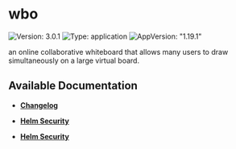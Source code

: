 # wbo

![Version: 3.0.1](https://img.shields.io/badge/Version-3.0.1-informational?style=flat-square) ![Type: application](https://img.shields.io/badge/Type-application-informational?style=flat-square) ![AppVersion: "1.19.1"](https://img.shields.io/badge/AppVersion-"1.19.1"-informational?style=flat-square)

an online collaborative whiteboard that allows many users to draw simultaneously on a large virtual board.

## Available Documentation

- [**Changelog**](CHANGELOG)

- [**Helm Security**](container-security)

- [**Helm Security**](helm-security)

